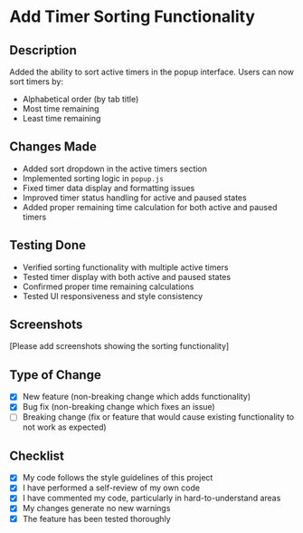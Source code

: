 # Add Timer Sorting Functionality

## Description

Added the ability to sort active timers in the popup interface. Users can now sort timers by:

- Alphabetical order (by tab title)
- Most time remaining
- Least time remaining

## Changes Made

- Added sort dropdown in the active timers section
- Implemented sorting logic in `popup.js`
- Fixed timer data display and formatting issues
- Improved timer status handling for active and paused states
- Added proper remaining time calculation for both active and paused timers

## Testing Done

- Verified sorting functionality with multiple active timers
- Tested timer display with both active and paused states
- Confirmed proper time remaining calculations
- Tested UI responsiveness and style consistency

## Screenshots

[Please add screenshots showing the sorting functionality]

## Type of Change

- [x] New feature (non-breaking change which adds functionality)
- [x] Bug fix (non-breaking change which fixes an issue)
- [ ] Breaking change (fix or feature that would cause existing functionality to not work as expected)

## Checklist

- [x] My code follows the style guidelines of this project
- [x] I have performed a self-review of my own code
- [x] I have commented my code, particularly in hard-to-understand areas
- [x] My changes generate no new warnings
- [x] The feature has been tested thoroughly
